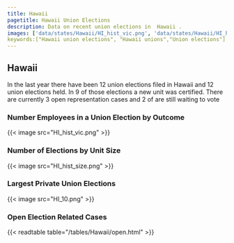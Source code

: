 ```yaml
---
title: Hawaii
pagetitle: Hawaii Union Elections
description: Data on recent union elections in  Hawaii .
images: ['data/states/Hawaii/HI_hist_vic.png', 'data/states/Hawaii/HI_hist_size.png', 'data/states/Hawaii/HI_10.png']
keywords:["Hawaii union elections", "Hawaii unions","Union elections"]
---
```

##  Hawaii

In the last year there have been 12 union elections filed in Hawaii and 12 union elections held. In 9 of those elections a new unit was certified. There are currently 3 open representation cases and 2 of are still waiting to vote

### Number Employees in a Union Election by Outcome
{{< image src="HI_hist_vic.png" >}}

### Number of Elections by Unit Size
{{< image src="HI_hist_size.png" >}}

### Largest Private Union Elections
{{< image src="HI_10.png" >}}

### Open Election Related Cases
{{< readtable table="/tables/Hawaii/open.html" >}}

